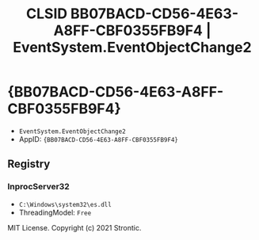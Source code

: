﻿---
title: "CLSID BB07BACD-CD56-4E63-A8FF-CBF0355FB9F4 | EventSystem.EventObjectChange2"
excerpt: What is COM-Object CLSID BB07BACD-CD56-4E63-A8FF-CBF0355FB9F4?
---

# {BB07BACD-CD56-4E63-A8FF-CBF0355FB9F4}

* `EventSystem.EventObjectChange2`
* AppID: `{BB07BACD-CD56-4E63-A8FF-CBF0355FB9F4}`

## Registry


### InprocServer32

* `C:\Windows\system32\es.dll`
* ThreadingModel: `Free`

MIT License. Copyright (c) 2021 Strontic.



